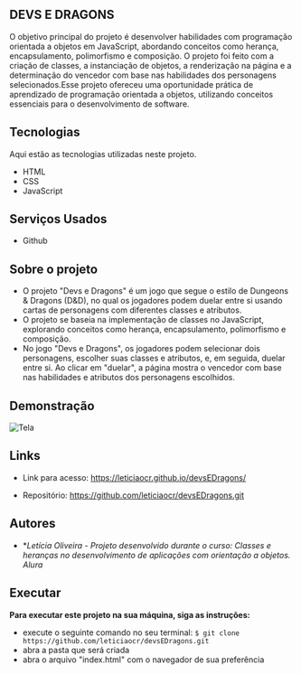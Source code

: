 ## DEVS E DRAGONS
O objetivo principal do projeto é desenvolver habilidades com programação orientada a objetos em JavaScript, abordando conceitos como herança, encapsulamento, polimorfismo e composição. O projeto foi feito com a criação de classes, a instanciação de objetos, a renderização na página e a determinação do vencedor com base nas habilidades dos personagens selecionados.Esse projeto ofereceu uma oportunidade prática de aprendizado de programação orientada a objetos, utilizando conceitos essenciais para o desenvolvimento de software.


## Tecnologias

Aqui estão as tecnologias utilizadas neste projeto.

* HTML
* CSS 
* JavaScript

## Serviços Usados

* Github


## Sobre o projeto

* O projeto "Devs e Dragons" é um jogo que segue o estilo de Dungeons & Dragons (D&D), no qual os jogadores podem duelar entre si usando cartas de personagens com diferentes classes e atributos.
* O projeto se baseia na implementação de classes no JavaScript, explorando conceitos como herança, encapsulamento, polimorfismo e composição.
* No jogo "Devs e Dragons", os jogadores podem selecionar dois personagens, escolher suas classes e atributos, e, em seguida, duelar entre si. Ao clicar em "duelar", a página mostra o vencedor com base nas habilidades e atributos dos personagens escolhidos.


## Demonstração 



![Tela](https://github.com/leticiaocr/devsEDragons/blob/main/screen-capture%20(1)%20(1).gif)




## Links
  - Link para acesso: https://leticiaocr.github.io/devsEDragons/
  
  - Repositório: https://github.com/leticiaocr/devsEDragons.git

  ## Autores

  * **Letícia Oliveira - Projeto desenvolvido durante o curso: Classes e heranças no desenvolvimento de aplicações com orientação a objetos. Alura* 



## Executar
**Para executar este projeto na sua máquina, siga as instruções:**

* execute o seguinte comando no seu terminal:
`$ git clone https://github.com/leticiaocr/devsEDragons.git `
* abra a pasta que será  criada
* abra o arquivo "index.html" com o navegador de sua preferência
